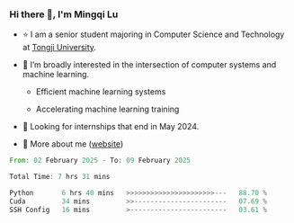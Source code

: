 ### Hi there 👋, I'm Mingqi Lu

- :star: I am a senior student majoring in Computer Science and Technology at [Tongji University](https://en.tongji.edu.cn/p/#/).

- :thinking: I’m broadly interested in the intersection of computer systems and machine learning.

  - Efficient machine learning systems

  - Accelerating machine learning training

- :seedling: Looking for internships that end in May 2024.

- 💬 More about me ([website](https://lmqqqqqq.github.io/))

<!--START_SECTION:waka-->

```rust
From: 02 February 2025 - To: 09 February 2025

Total Time: 7 hrs 31 mins

Python       6 hrs 40 mins   >>>>>>>>>>>>>>>>>>>>>>---   88.70 %
Cuda         34 mins         >>-----------------------   07.69 %
SSH Config   16 mins         >------------------------   03.61 %
```

<!--END_SECTION:waka-->

